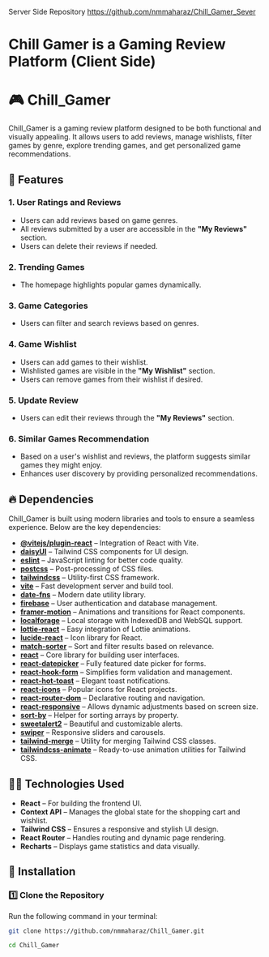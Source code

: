 Server Side Repository https://github.com/nmmaharaz/Chill_Gamer_Sever
<h1 align="left">Chill Gamer is a Gaming Review Platform (Client Side)</h1>

###

# 🎮 Chill_Gamer

Chill_Gamer is a gaming review platform designed to be both functional and visually appealing. It allows users to add reviews, manage wishlists, filter games by genre, explore trending games, and get personalized game recommendations.

## 📌 Features

### 1. User Ratings and Reviews  
- Users can add reviews based on game genres.  
- All reviews submitted by a user are accessible in the **"My Reviews"** section.  
- Users can delete their reviews if needed.  

### 2. Trending Games  
- The homepage highlights popular games dynamically.  

### 3. Game Categories  
- Users can filter and search reviews based on genres.  

### 4. Game Wishlist  
- Users can add games to their wishlist.  
- Wishlisted games are visible in the **"My Wishlist"** section.  
- Users can remove games from their wishlist if desired.  

### 5. Update Review  
- Users can edit their reviews through the **"My Reviews"** section.  

### 6. Similar Games Recommendation  
- Based on a user's wishlist and reviews, the platform suggests similar games they might enjoy.  
- Enhances user discovery by providing personalized recommendations.  

## 🔥 Dependencies

Chill_Gamer is built using modern libraries and tools to ensure a seamless experience. Below are the key dependencies:

- **[@vitejs/plugin-react](https://vitejs.dev/)** – Integration of React with Vite.  
- **[daisyUI](https://daisyui.com/)** – Tailwind CSS components for UI design.  
- **[eslint](https://eslint.org/)** – JavaScript linting for better code quality.  
- **[postcss](https://postcss.org/)** – Post-processing of CSS files.  
- **[tailwindcss](https://tailwindcss.com/)** – Utility-first CSS framework.  
- **[vite](https://vitejs.dev/)** – Fast development server and build tool.  
- **[date-fns](https://date-fns.org/)** – Modern date utility library.  
- **[firebase](https://firebase.google.com/)** – User authentication and database management.  
- **[framer-motion](https://www.framer.com/motion/)** – Animations and transitions for React components.  
- **[localforage](https://localforage.github.io/localForage/)** – Local storage with IndexedDB and WebSQL support.  
- **[lottie-react](https://airbnb.io/lottie/)** – Easy integration of Lottie animations.  
- **[lucide-react](https://lucide.dev/)** – Icon library for React.  
- **[match-sorter](https://github.com/kentcdodds/match-sorter)** – Sort and filter results based on relevance.  
- **[react](https://reactjs.org/)** – Core library for building user interfaces.  
- **[react-datepicker](https://reactdatepicker.com/)** – Fully featured date picker for forms.  
- **[react-hook-form](https://react-hook-form.com/)** – Simplifies form validation and management.  
- **[react-hot-toast](https://react-hot-toast.com/)** – Elegant toast notifications.  
- **[react-icons](https://react-icons.github.io/react-icons/)** – Popular icons for React projects.  
- **[react-router-dom](https://reactrouter.com/)** – Declarative routing and navigation.  
- **[react-responsive](https://github.com/contra/react-responsive)** – Allows dynamic adjustments based on screen size.  
- **[sort-by](https://www.npmjs.com/package/sort-by)** – Helper for sorting arrays by property.  
- **[sweetalert2](https://sweetalert2.github.io/)** – Beautiful and customizable alerts.  
- **[swiper](https://swiperjs.com/)** – Responsive sliders and carousels.  
- **[tailwind-merge](https://www.npmjs.com/package/tailwind-merge)** – Utility for merging Tailwind CSS classes.  
- **[tailwindcss-animate](https://www.npmjs.com/package/tailwindcss-animate)** – Ready-to-use animation utilities for Tailwind CSS.  

## 👨‍💻 Technologies Used

- **React** – For building the frontend UI.  
- **Context API** – Manages the global state for the shopping cart and wishlist.  
- **Tailwind CSS** – Ensures a responsive and stylish UI design.  
- **React Router** – Handles routing and dynamic page rendering.  
- **Recharts** – Displays game statistics and data visually.  

## 🚀 Installation

### 1️⃣ Clone the Repository  
Run the following command in your terminal:  
```sh
git clone https://github.com/nmmaharaz/Chill_Gamer.git

cd Chill_Gamer

